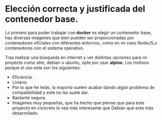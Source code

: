 # Elección correcta y justificada del contenedor base.

Lo primero para poder trabajar con **docker** es elegir un contenedor base, hay diversas imágenes que bien pueden ser proporcionadas por contenedores oficiales con diferentes entornos, como en mi caso NodeJS,o contenedores con el sistema operativo. 

Tras realizar una búsqueda en internet y ver distintas opciones para mi proyecto como slim, debian o ubuntu, opte por usar **alpine**. Los motivos porque el uso este son los siguientes:
- Eficiencia.
- Liviano.
- Por lo que he leído, la mayoría suelen acabar dando algún problema de compatibilidad y este no las suele dar.
- Bastante segura.
- Imágenes muy pequeñas, que ha hecho que piense que para este proyecto en concreto lo vea más interesante que Debian que esta más desarrollado.
